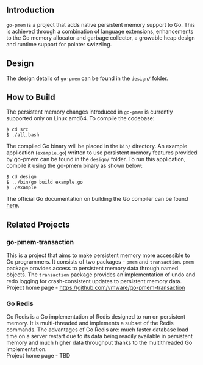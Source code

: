 ## Introduction
`go-pmem` is a project that adds native persistent memory support to Go. This is
achieved through a combination of language extensions, enhancements to the Go
memory allocator and garbage collector, a growable heap design and runtime
support for pointer swizzling.

## Design
The design details of `go-pmem` can be found in the `design/` folder.

## How to Build
The persistent memory changes introduced in `go-pmem` is currently supported
only on Linux amd64. To compile the codebase:
```
$ cd src
$ ./all.bash
```
The compiled Go binary will be placed in the `bin/` directory. An example
application (`example.go`) written to use persistent memory features provided by
go-pmem can be found in the `design/` folder. To run this application, compile
it using the go-pmem binary as shown below:
```
$ cd design
$ ../bin/go build example.go
$ ./example
```
The official Go documentation on building the Go compiler can be found
[here](https://golang.org/doc/install/source).

## Related Projects
### go-pmem-transaction
This is a project that aims to make persistent memory more accessible to Go
programmers. It consists of two packages - `pmem` and `transaction`. `pmem`
package provides access to persistent memory data through named objects. The
`transaction` package provides an implementation of undo and redo logging for
crash-consistent updates to persistent memory data.  
Project home page - https://github.com/vmware/go-pmem-transaction
### Go Redis
Go Redis is a Go implementation of Redis designed to run on persistent memory.
It is multi-threaded and implements a subset of the Redis commands. The
advantages of Go Redis are: much faster database load time on a server restart
due to its data being readily available in persistent memory and much higher
data throughput thanks to the multithreaded Go implementation.  
Project home page - TBD